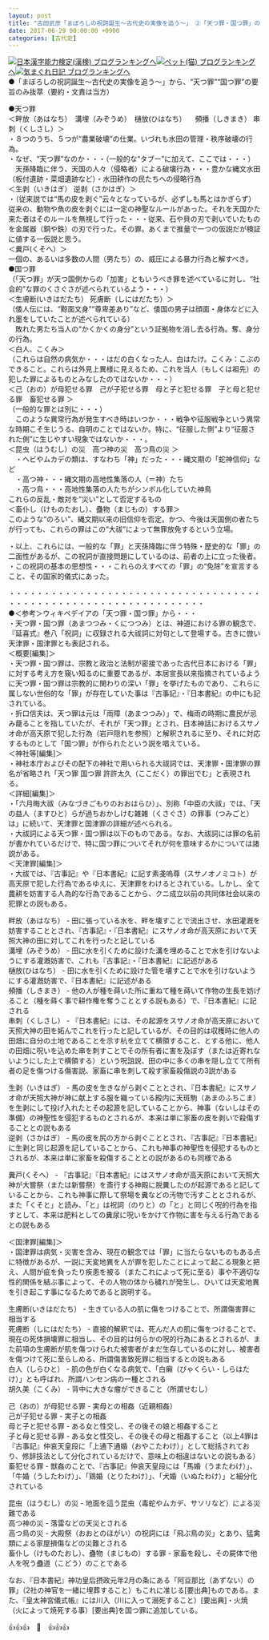 ```yaml
---
layout: post
title: "古田武彦「まぼろしの祝詞誕生～古代史の実像を追う～」　②「天つ罪・国つ罪」の解釈"
date: 2017-06-29 00:00:00 +0900
categories: [古代史]
---
```


[![](/syuusyuu9701/assets/images/古田武彦「まぼろしの祝詞誕生～古代史の実像を追う～」-②「天つ罪・国つ罪」の解釈-br_c_3028_1.gif)](http://blog.with2.net/link.php?1659096:3028 "日本漢字能力検定(漢検) ブログランキングへ")[日本漢字能力検定(漢検) ブログランキングへ](http://blog.with2.net/link.php?1659096:3028)[![](/syuusyuu9701/assets/images/古田武彦「まぼろしの祝詞誕生～古代史の実像を追う～」-②「天つ罪・国つ罪」の解釈-br_c_1348_1.gif)](http://blog.with2.net/link.php?1659096:1348 "ペット(猫) ブログランキングへ")[ペット(猫) ブログランキングへ](http://blog.with2.net/link.php?1659096:1348)[![](/syuusyuu9701/assets/images/古田武彦「まぼろしの祝詞誕生～古代史の実像を追う～」-②「天つ罪・国つ罪」の解釈-br_c_9257_1.gif)](http://blog.with2.net/link.php?1659096:9257 "気まぐれ日記 ブログランキングへ")[気まぐれ日記 ブログランキングへ](http://blog.with2.net/link.php?1659096:9257)  
●「まぼろしの祝詞誕生～古代史の実像を追う～」から、“天つ罪”“国つ罪”の要旨のみ抜萃（要約・文責は当方）  
  
●天つ罪  
＜畔放（あはなち）　溝埋（みぞうめ）　樋放(ひはなち） 　頻播（しきまき） 串刺（くしさし）＞  
・８つのうち、５つが“農業破壊”の仕業。いづれも水田の管理・秩序破壊の行為。  
・なぜ、“天つ罪”なのか・・・（一般的な“タブー”に加えて、ここでは・・・）  
　天孫降臨に伴う、天国の人々（侵略者）による破壊行為・・・豊かな縄文水田（板付遺跡・菜畑遺跡など）・水田耕作の民たちへの侵略行為  
＜生剥（いきはぎ） 逆剥（さかはぎ）＞  
・（従来説では“馬の皮を剥ぐ”云々となっているが、必ずしも馬とはかぎらず）従来の、動物や魚の皮を剥ぐには一定の神聖なルールがあった。それを天国かた来た者はそのルールを無視して行った・・・従来、石や貝の刃で剥いでいたものを金属器（銅や鉄）の刃で行った。その罪。あくまで推量で一つの仮説だが検証に値する一仮説と思う。  
＜糞戸(くそへ）＞   
一個の、あるいは多数の人間（男たち）の、威圧による暴力行為と解すべき。　  
●国つ罪  
（「天つ罪」が天つ国側からの「加害」ともいうべき罪を述べているに対し、“社会的”な罪のくさぐさが述べられているよう・・・）  
＜生膚断(いきはだたち） 死膚断（しにはだたち）＞  
（倭人伝には、“黥面文身”“尊卑差あり”など、倭国の男子は顔面・身体などに入れ墨をしていたことが述べられている）  
　敗れた男たち当人の“かくかくの身分”という証拠物を消し去る行為。奪、身分の行為。  
＜白人、こくみ＞  
（これらは自然の病気か・・・はだの白くなった人、白はたけ。こくみ：こぶのできること。これらは外見上異様に見えるため、これを当人（もしくは祖先）の犯した罪によるものとみなしたのではないか・・・）  
＜己（おの）が母犯せる罪　己が子犯せる罪　母と子と犯せる罪　子と母と犯せる罪　畜犯せる罪 ＞  
（一般的な罪とは別に・・・）  
　このような異常行為が発生すべき時はいつか・・・戦争や征服戦争という異常な時期こそ生じうる、自明のことではないか。特に、“征服した側”より“征服された側”に生じやすい現象ではないか・・・。  
＜昆虫（はうむし）の災　高つ神の災　高つ鳥の災 ＞  
　・ヘビやムカデの類は、すなわち「神」だった・・・縄文期の「蛇神信仰」など  
　・高つ神・・・縄文期の高地性集落の人（＝神）たち  
　・高つ鳥・・・高地性集落の人たちがシンボル化していた神鳥  
これらの反乱・敵対を“災い”として否定するもの  
＜畜仆し（けものたおし）、蠱物（まじもの）する罪＞  
このような“のろい”、縄文期以来の旧信仰を否定。かつ、今後は天国側の者たちが行っても、これらの罪はこの“大祓”によって無罪放免するという立場。  
  
・以上、これらには、一般的な「罪」と天孫降臨に伴う特殊・歴史的な「罪」の二面性があるが、この祝詞が直接問題にしているのは、前者の上に立った後者。  
・この祝詞の基本の思想性・・・これらのえすべての「罪」の“免除”を宣言すること、その国家的儀式にあった。  
  
・・・・・・・・・・・・・・・・・・・・・・・・・・・・・・・・・・・・・・・・・・・・・・・・・・・・・・・・・・・・・・・・  
●＜参考＞ウィキペデイアの「天つ罪・国つ罪」から・・・  
・天つ罪・国つ罪（あまつつみ・くにつつみ）とは、神道における罪の観念で、『延喜式』巻八「祝詞」に収録される大祓詞に対句として登場する。古きに倣い天津罪・国津罪とも表記される。  
＜概要[編集]＞  
・天つ罪・国つ罪は、宗教と政治と法制が密接であった古代日本における「罪」に対する考え方を窺い知るのに重要であるが、本居宣長以来指摘されているように天つ罪・国つ罪は宗教的に関わりの深い「罪」を挙げたものであり、これらに属しない世俗的な「罪」が存在していた事は『古事記』・『日本書紀』の中にも記されている。  
・折口信夫は、天つ罪は元は「雨障（あまつつみ）」で、梅雨の時期に農民が忌み蘢ることを指していたが、それが「天つ罪」とされ、日本神話におけるスサノオ命が高天原で犯した行為（岩戸隠れを参照）と解釈されるに至り、それに対応するものとして「国つ罪」が作られたという説を唱えている。  
＜神社等[編集]＞  
・神社本庁およびその配下の神社で用いられる大祓詞では、天津罪・国津罪の罪名が省略され「天つ罪 国つ罪 許許太久（ここだく）の罪出でむ」と表現される。  
＜詳細[編集]＞  
・「六月晦大祓（みなづきごもりのおおはらひ）」、別称「中臣の大祓」では、「天の益人（ますひと）らが過ちおかしけむ雑雑（くさぐさ）の罪事（つみごと）は」に続いて、天津罪と国津罪の詳細が述べられる。  
・大祓詞による天つ罪・国つ罪は以下のものである。なお、大祓詞には罪の名前が書かれているだけで、特に国つ罪についてそれが何を意味するかについては諸説がある。  
＜天津罪[編集]＞  
・大祓では、『古事記』や『日本書紀』に記す素戔嗚尊（スサノオノミコト）が高天原で犯した行為であるゆえに、天津罪をわけるとされている。しかし、全て農耕を妨害する人為的な行為であることから、クニ成立以前の共同体社会以来の犯罪との説もある。  
  
畔放（あはなち） - 田に張っている水を、畔を壊すことで流出させ、水田灌漑を妨害することとされ、『古事記』・『日本書紀』にスサノオ命が高天原において天照大神の田に対してこれを行ったと記している  
溝埋（みぞうめ） - 田に水を引くために設けた溝を埋めることで水を引けないようにする灌漑妨害で、これも『古事記』・『日本書紀』に記述がある  
樋放(ひはなち） - 田に水を引くために設けた管を壊すことで水を引けないようにする灌漑妨害で、『日本書紀』に記述がある  
頻播（しきまき） - 他の人が種を蒔いた所に重ねて種を蒔いて作物の生長を妨げること（種を蒔く事で耕作権を奪うこととする説もある）で、『日本書紀』に記される  
串刺（くしさし） - 『日本書紀』には、その起源をスサノオ命が高天原において天照大神の田を妬んでこれを行ったと記しているが、その目的は収穫時に他人の田畑に自分の土地であることを示す杭を立てて横領すること、とする他に、他人の田畑に呪いを込めた串を刺すことでその所有者に害を及ぼす（または近寄れないようにした上で横領する）という呪詛説、田の中に多くの串を隠し立てて所有者の足を傷つける傷害説、家畜に串を刺して殺す家畜殺傷説の3説がある  
  
生剥（いきはぎ） - 馬の皮を生きながら剥ぐこととされ、『日本書紀』にスサノオ命が天照大神が神に献上する服を織っている殿内に天斑駒（あまのふちこま）を生剥にして投げ入れたとその起源を記していることから、神事（ないしはその準備）の神聖性を侵犯するものとされるが、本来は単に家畜の皮を剥いで殺傷することとの説もある  
逆剥（さかはぎ） - 馬の皮を尻の方から剥ぐこととされ、『古事記』『日本書紀』に生剥と同じ起源を記していることから、これも神事の神聖性を侵犯するものとされるが、本来は単に家畜を殺傷することとの説があるのも同様である  
  
糞戸(くそへ） - 『古事記』『日本書紀』にはスサノオ命が高天原において天照大神が大嘗祭（または新嘗祭）を斎行する神殿に脱糞したのが起源であると記していることから、これも神事に際して祭場を糞などの汚物で汚すこととされるが、また「くそと」と読み、「と」は祝詞（のりと）の「と」と同じく呪的行為を指すとして、本来は肥料としての糞尿に呪いをかけて作物に害を与える行為であるとの説もある  
  
＜国津罪[編集]＞  
・国津罪は病気・災害を含み、現在の観念では「罪」に当たらないものもある点に特徴があるが、一説に天変地異を人が罪を犯したことによって起こる現象と把え、人間が疵を負ったり疾患を被る（またこれによって死に至る）事や不適切な性的関係を結ぶ事によって、その人物の体から穢れが発生し、ひいては天変地異を引き起こす事になるためであると説明する。  
  
生膚断(いきはだたち） - 生きている人の肌に傷をつけることで、所謂傷害罪に相当する  
死膚断（しにはだたち） - 直接的解釈では、死んだ人の肌に傷をつけることで、現在の死体損壊罪に相当し、その目的は何らかの呪的行為にあるとされるが、また前項の生膚断が肌を傷つけられた被害者がまだ生存しているのに対し、被害者を傷つけて死に至らしめる、所謂傷害致死罪に相当するとの説もある  
白人（しらひと） - 肌の色が白くなる病気で、「白癩（びゃくらい・しらはたけ）」とも呼ばれ、所謂ハンセン病の一種とされる  
胡久美（こくみ） - 背中に大きな瘤ができること（所謂せむし）  
  
己（おの）が母犯せる罪 - 実母との相姦（近親相姦）  
己が子犯せる罪 - 実子との相姦  
母と子と犯せる罪 - ある女と性交し、その後その娘と相姦すること  
子と母と犯せる罪 - ある女と性交し、その後その母と相姦すること（以上4罪は『古事記』仲哀天皇段に「上通下通婚（おやこたわけ）」として総括されており、修辞技法として分化されているだけで、意味上の相違はないとの説もある）  
畜犯せる罪 - 獣姦のことで、『古事記』仲哀天皇段には「馬婚（うまたわけ）」、「牛婚（うしたわけ）」、「鶏婚（とりたわけ）」、「犬婚（いぬたわけ）」と細分化されている  
  
昆虫（はうむし）の災 - 地面を這う昆虫（毒蛇やムカデ、サソリなど）による災難である  
高つ神の災 - 落雷などの天災とされる  
高つ鳥の災 - 大殿祭（おおとのほがい）の祝詞には「飛ぶ鳥の災」とあり、猛禽類による家屋損傷などの災難とされる  
畜仆し（けものたおし）、蠱物（まじもの）する罪 - 家畜を殺し、その屍体で他人を呪う蠱道（こどう）のことである  
  
なお、『日本書紀』神功皇后摂政元年2月の条にある「阿豆那比（あずない）の罪」（2社の神官を一緒に埋葬すること）もこれに准じる[要出典]ものである。また、『皇太神宮儀式帳』には川入（川に入って溺死すること）[要出典]・火焼（火によって焼死する事）[要出典]を国つ罪に追加している。  
  
👍👍👍　🐔　👍👍👍